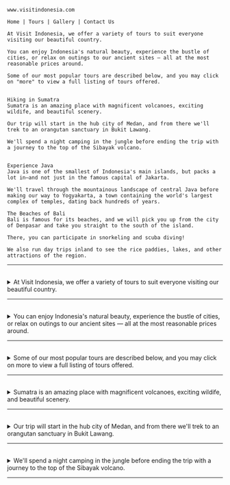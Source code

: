 ```
www.visitindonesia.com

Home | Tours | Gallery | Contact Us

At Visit Indonesia, we offer a variety of tours to suit everyone visiting our beautiful country.  

You can enjoy Indonesia's natural beauty, experience the bustle of cities, or relax on outings to our ancient sites — all at the most reasonable prices around. 

Some of our most popular tours are described below, and you may click on "more" to view a full listing of tours offered.


Hiking in Sumatra
Sumatra is an amazing place with magnificent volcanoes, exciting wildife, and beautiful scenery. 

Our trip will start in the hub city of Medan, and from there we'll trek to an orangutan sanctuary in Bukit Lawang. 

We'll spend a night camping in the jungle before ending the trip with a journey to the top of the Sibayak volcano.


Experience Java
Java is one of the smallest of Indonesia's main islands, but packs a lot in—and not just in the famous capital of Jakarta. 

We'll travel through the mountainous landscape of central Java before making our way to Yogyakarta, a town containing the world's largest complex of temples, dating back hundreds of years.

The Beaches of Bali
Bali is famous for its beaches, and we will pick you up from the city of Denpasar and take you straight to the south of the island. 

There, you can participate in snorkeling and scuba diving! 

We also run day trips inland to see the rice paddies, lakes, and other attractions of the region.
```

---
<br>

<details>
  <summary>
    At Visit Indonesia, we offer a variety of tours to suit everyone visiting our beautiful country.
  </summary>

  - **主部： 是「we」，表示「我們」。**

  - **述部：offer a variety of tours to suit everyone visiting our beautiful country**
      - 動詞是「offer」，表示「提供」。
      - 受詞是「a variety of tours 」，表示「各種旅遊行程」。
      - 修飾語
        - "At Visit Indonesia" 是一个介係詞短语，修饰整个句子的地点。
        - 「to suit everyone visiting our beautiful country」，表示「以滿足每位造訪我們美麗國家的人」。
  
  
  - **單字解析：**
      - 「At」是介系詞，表示在某處或某事業。
      - 「Visit Indonesia」是組織或地點的名稱。
      - 「we」表示我們，是主詞。
      - 「offer」表示提供，是動詞。
      - 「a variety of」表示各種，是名詞片語。
      - 「tours」表示旅遊行程，是名詞的複數形式。
      - 「to suit」是不定詞片語，表示以適應。
      - 「everyone」表示每個人，是代名詞。
      - 「visiting」是現在分詞，與「everyone」構成現在分詞片語，表示正在造訪。
      - 「our beautiful country」表示我們美麗的國家，是名詞片語。
   
  > 總結：這個句子的主要意思是「在 Visit Indonesia，我們提供各種旅遊行程以適應每位造訪我們美麗國家的人。」
</details>

---
<br>

<details>
  <summary>
    You can enjoy Indonesia's natural beauty, experience the bustle of cities, or relax on outings to our ancient sites — all at the most reasonable prices around. 
  </summary>

  - 主詞 : You (你)
  - 動詞 : can enjoy、can experience、can relax
  - 受詞 : Indonesia's natural beauty, experience the bustle of cities, or relax on outings to our ancient sites（印度尼西亚的自然之美、城市的繁华，或者在我们古老景点的郊游中放松）
  - 句子中包含了一个并列结构，它列举了三个动作，分别是 "enjoy," "experience," 和 "relax"，并使用了 "or" 连接这三个动作。
  - 插入結構 "all at the most reasonable prices around"
    - 用以補充說明或加強印象。在这个句子中，这个插入结构强调了前文提到的三个活动（享受印度尼西亚的自然之美、体验城市的繁华，或在古老景点进行郊游）都以最合理的价格提供。

  - 单词：
    - Enjoy（享受）
    - Indonesia's（印度尼西亚的）
    - Natural beauty（自然之美）
    - Experience（体验）
    - Bustle（繁华）
    - Cities（城市）
    - Relax（放松）
    - Outings（郊游）
    - Ancient sites（古老景点）
    - Reasonable（合理的）
    - Prices（价格）
   
  > 总的来说，这个句子强调了在印度尼西亚旅行可以以最合理的价格享受自然美景、城市的繁忙和古代遗址的体验。
</details>

---
<br>

<details>
  <summary>
    Some of our most popular tours are described below, and you may click on more to view a full listing of tours offered.
  </summary>

  - 主要子句 : Some of our most popular tours are described below
      - 主部 : "Some of our most popular tours"，表示 "我们一些最受欢迎的旅行路线"。
      - 述部 : are described below
          - 動詞是 "are described"，表示 "被描述"。
          - below 是地方副詞，表示 "下文"，在这里是指下文的描述。
  - 連接詞 and
  - 對等子句 : you may click on more to view a full listing of tours offered
      - 主部 : "you"，表示 "你"。
      - 述部 : may click on more to view a full listing of tours offered
          - 動詞是 "may click on"，表示 "可以点击"。
          - 受詞是 more。
          - "to view a full listing of tours offered” 表示目的，表示你可以点击 "more" 的目的是为了查看提供的完整旅行路线清单。

  - 单词：
    - Popular（受欢迎的）
    - Tours（旅游）
    - Described（被描述）
    - Below（下面）
    - Click（点击）
    - More（更多）
    - View（查看）
    - Full listing（完整清单）
    - Offered（提供的）

  > 總結：这个句子的主要意思是 "我们一些最受欢迎的旅行路线在下文中被描述，而你可以点击 '更多' 以查看提供的完整旅行路线清单。”
</details>

---
<br>

<details>
  <summary>
    Sumatra is an amazing place with magnificent volcanoes, exciting wildife, and beautiful scenery. 
  </summary>

  - **主部（Subject）：是「Sumatra」，表示「苏门答腊」**
  
  - **述部（Predicate）： is an amazing place with magnificent volcanoes, exciting wildife, and beautiful scenery.**
      - 动词 : 「is」，表示「是」。
      - 主詞補語 : an amazing place with magnificent volcanoes, exciting wildlife, and beautiful scenery（一个有壮丽火山、令人兴奋的野生动物，以及美丽风景的地方）
  
  - **单字解析：**
      - 「Sumatra」是地名，表示苏门答腊。
      - 「is」是动词，表示是。
      - 「an」是不定冠词，表示一个。
      - 「amazing」是形容词，表示美妙的。
      - 「place」是名词，表示地方。
      - 「with」是介词，表示具有。
      - 「magnificent」是形容词，表示宏伟的。
      - 「volcanoes」是名词的复数形式，表示火山。
      - 「exciting」是形容词，表示激动人心的。
      - 「wildlife」是名词，表示野生动物。
      - 「and」是连词，连接并列的形容词短语。
      - 「beautiful」是形容词，表示美丽的。
      - 「scenery」是名词，表示风景。
  
  > 总结：这个句子的主要意思是「苏门答腊是一个美妙的地方，有宏伟的火山、激动人心的野生动物和美丽的风景。」
</details>

---
<br>

<details>
  <summary>
    Our trip will start in the hub city of Medan, and from there we'll trek to an orangutan sanctuary in Bukit Lawang. 
  </summary>

  - **主要子句**
    - 主詞 「Our trip」，表示「我们的行程」。
    - 動詞 「will start」，表示「将开始」。
    - 修飾語
      - 地方副詞 「in the hub city of Medan」，表示「在美丹的枢纽城市」。         
  
  - **連接詞**
    - "and from there" 引导副词从句，表示从那里开始另一个动作。
  
  - **從屬子句**
    - 主詞「we」，表示「我们」。
    - 動詞「will trek to」，表示「我们将徒步」。
      - 介词是「to」，表示方向。
    - 受詞「an orangutan sanctuary in Bukit Lawang」，表示「Bukit Lawang的猩猩庇护所」。
  
  - **单字解析：**
      - 「Our」表示我们的，是形容词。
      - 「trip」表示行程，是名词。
      - 「will start」是将来时的动词短语，表示将开始。
      - 「in」是介词，表示在某处。
      - 「the」是定冠词，表示特定的。
      - 「hub city」表示枢纽城市，是名词短语。
      - 「of」是介词，表示属于。
      - 「Medan」是地名，表示美丹。
      - 「and」是连词，连接两个动词。
      - 「from there」表示从那里，是副词短语。
      - 「we'll trek」是将来时的动词短语，表示我们将徒步。
      - 「to」是介词，表示方向。
      - 「an」是不定冠词，表示一个。
      - 「orangutan sanctuary」表示猩猩庇护所，是名词短语。
      - 「in」是介词，表示在某处。
      - 「Bukit Lawang」是地名，表示Bukit Lawang。
  
  > 总结：这个句子的主要意思是「我们的行程将从美丹的枢纽城市开始，从那里我们将徒步前往Bukit Lawang的猩猩庇护所。」
</details>

---
<br>

<details>
  <summary>
    We'll spend a night camping in the jungle before ending the trip with a journey to the top of the Sibayak volcano.
  </summary>

  - **主要子句 We'll spend a night camping in the jungle**
    - 主詞「We」，表示「我们」。
    - 動詞「will spend」，表示「将花费」。
    - 受詞「a night camping in the jungle」（在丛林中露营一晚）。
  
  - **分詞構句 before ending the trip with a journey to the top of the Sibayak volcano （在结束旅行之前，进行到Sibayak火山顶的旅程）**
    - 连接詞「before」，连接两个相关的陈述。
    - 動詞「ending」，表示「结束」。
    - 受詞「the trip」，表示「行程」。
      - "With a journey to the top of the Sibayak volcano" 在这个句子中确实是用来描述 "the trip" 的，它说明了旅行的结束方式或目的地。
  
  - **单字解析：**
      - 「We」表示我们，是主语。
      - 「will spend」是将来时的动词短语，表示将花费。
      - 「a」是不定冠词，表示一。
      - 「night」表示晚上或夜晚，是名词。
      - 「camping」表示露营，是名词形式。
      - 「in」是介词，表示在某处。
      - 「the」是定冠词，表示特定的。
      - 「jungle」表示丛林，是名词。
      - 「before」是连词，连接两个动词。
      - 「ending」是动词，表示结束。
      - 「the」是定冠词，表示特定的。
      - 「trip」表示行程，是名词。
      - 「with」是介词，表示伴随。
      - 「a」是不定冠词，表示一。
      - 「journey」表示旅程，是名词。
      - 「to the top of」是介词短语，表示到达...的顶部。
      - 「the」是定冠词，表示特定的。
      - 「Sibayak」是地名，表示Sibayak。
      - 「volcano」表示火山，是名词。
  
  > 总结：这个句子的主要意思是「我们将在丛林中露营一晚，然后以到达Sibayak火山顶结束行程。」
</details>

---
<br>
